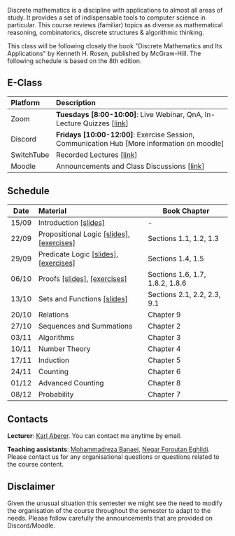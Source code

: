 Discrete mathematics is a discipline with applications to almost all areas of study. It provides a set of indispensable tools to computer science in particular. This course reviews (familiar) topics as diverse as mathematical reasoning, combinatorics, discrete structures & algorithmic thinking.

This class will be following closely the book "Discrete Mathematics and Its Applications" by Kenneth H. Rosen, published by McGraw-Hill. The following schedule is based on the 8th edition.


## E-Class

| Platform | Description  |
|:---------|:-----------|
Zoom | **Tuesdays [8:00-10:00]**: Live Webinar, QnA, In-Lecture Quizzes [[link](https://epfl.zoom.us/j/93750354361)] |
Discord |  **Fridays [10:00-12:00]**: Exercise Session, Communication Hub [More information on moodle] |
SwitchTube | Recorded Lectures [[link](https://tube.switch.ch/channels/355bebaa)]|
Moodle | Announcements and Class Discussions [[link](https://moodle.epfl.ch/course/view.php?id=16329)]|


## Schedule

| Date      |  Material                                             | Book Chapter                   |
|:---------:|:------------------------------------------------------|--------------------------------|
| 15/09     |  Introduction [[slides]][0p]                          |        -                       | 
| 22/09     |  Propositional Logic [[slides]][1p], [[exercises]][1e]| Sections 1.1, 1.2, 1.3         |
| 29/09     |  Predicate Logic [[slides]][2p], [[exercises]][2e]    | Sections 1.4, 1.5              |
| 06/10     |  Proofs [[slides]][3p], [[exercises]][3e]             | Sections 1.6, 1.7, 1.8.2, 1.8.6|
| 13/10     |  Sets and Functions  [[slides]][4p]                   | Sections 2.1, 2.2, 2.3, 9.1    |
| 20/10     |  Relations                                            | Chapter 9                      |
| 27/10     |  Sequences and Summations                             | Chapter 2                      |
| 03/11     |  Algorithms                                           | Chapter 3                      |
| 10/11     |  Number Theory                                        | Chapter 4                      |
| 17/11     |  Induction                                            | Chapter 5                      |
| 24/11     |  Counting                                             | Chapter 6                      |  
| 01/12     |  Advanced Counting                                    | Chapter 8                      |
| 08/12     |  Probability                                          | Chapter 7                      |


## Contacts

**Lecturer**: [Karl Aberer](http://lsir.epfl.ch/aberer).
You can contact me anytime by email.

**Teaching assistants**: [Mohammadreza Banaei](mohammadreza.banaei@epfl.ch), [Negar Foroutan Eghlidi](https://people.epfl.ch/negar.foroutan).
Please contact us for any organisational questions or questions related to the course content.

## Disclaimer

Given the unusual situation this semester we might see the need to modify the organisation of the course throughout the semester to adapt to the needs. Please follow carefully the announcements that are provided on Discord/Moodle.



[0p]: https://github.com/LSIR/AICC-I/blob/master/Lectures/Week%200
[1p]: https://github.com/LSIR/AICC-I/blob/master/Lectures/Week%201
[1e]: https://github.com/LSIR/AICC-I/blob/master/Exercises/Week%201
[2p]: https://github.com/LSIR/AICC-I/blob/master/Lectures/Week%202
[2e]: https://github.com/LSIR/AICC-I/blob/master/Exercises/Week%202
[3p]: https://github.com/LSIR/AICC-I/blob/master/Lectures/Week%203
[3e]: https://github.com/LSIR/AICC-I/blob/master/Exercises/Week%203
[4p]: https://github.com/LSIR/AICC-I/blob/master/Lectures/Week%204
